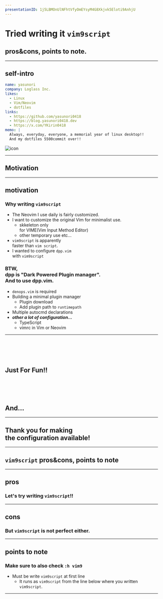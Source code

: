 ```yaml
---
presentationID: 1j5LBMOnUlNFhtVfyOmEYsyM4G8Xkjvk5Eloti9AnhjU
---
```


<!-- textlint-disable -->

<!-- {"layout": "front_cover_custom", "freeze": true} -->

# Tried writing it `vim9script`

## pros&cons, points to note.

---

<!-- {"layout": "head_title", "freeze": true} -->

## self-intro

```yaml
name: yasunori
company: Loglass Inc.
likes:
  - Linux
  - Vim/Neovim
  - dotfiles
links:
  - https://github.com/yasunori0418
  - https://blog.yasunori0418.dev
  - https://x.com/YKirin0418
memo: |
  Always, everyday, everyone, a memorial year of linux desktop!!
  And my dotfiles 5500commit over!!
```

![icon](https://github.com/yasunori0418.png)

---

<!-- {"layout": "section", "freeze": true} -->

## Motivation

---

<!-- {"layout": "2column_contents_custom", "freeze": true} -->

## motivation

### Why writing `vim9script`

- The Neovim I use daily is fairly customized.
- I want to customize the original Vim for minimalist use.
  - skkeleton only <br>for VIME(Vim Input Method Editor)
  - other temporary use etc...
- `vim9script` is apparently <br>faster than `vim script`.
- I wanted to configure `dpp.vim` <br>with `vim9script`

### BTW, <br>dpp is "Dark Powered Plugin manager".<br>And to use dpp.vim.

- `denops.vim` is required
- Building a minimal plugin manager
  - Plugin download
  - Add plugin path to `runtimepath`
- Multiple autocmd declarations
- ***other a lot of configuration...***
  - TypeScript
  - vimrc in Vim or Neovim

---

<!-- {"layout": "center", "freeze": true} -->

## <br><br><br>Just For Fun!!<br><br><br><br><br> And...

---

<!-- {"layout": "center", "freeze": true} -->

## Thank you for making <br>                  the configuration available!

---

<!-- {"layout": "section"} -->

## `vim9script` pros&cons, points to note

---

<!-- {"layout": "contents_custom", "freeze": false} -->

## pros

### Let's try writing `vim9script`!!

---

<!-- {"layout": "contents_custom", "freeze": false} -->

## cons

### But `vim9script` is not perfect either.

---

<!-- {"layout": "contents_custom", "freeze": false} -->

## points to note

### Make sure to also check `:h vim9`

- Must be write `vim9script` at first line
  - It runs as `vim9script` from the line below where you written `vim9script`.

---
